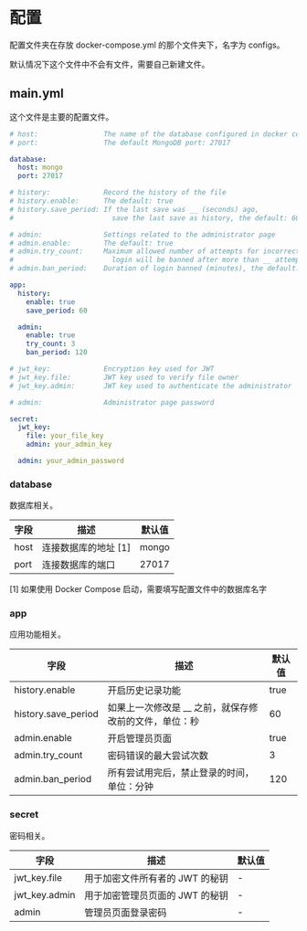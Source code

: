 # 配置

配置文件夹在存放 docker-compose.yml 的那个文件夹下，名字为 configs。

默认情况下这个文件中不会有文件，需要自己新建文件。

## main.yml

这个文件是主要的配置文件。

```yml
# host:                The name of the database configured in docker compose, the default: mongo
# port:                The default MongoDB port: 27017

database:
  host: mongo
  port: 27017

# history:             Record the history of the file
# history.enable:      The default: true
# history.save_period: If the last save was __ (seconds) ago,
#                        save the last save as history, the default: 60

# admin:               Settings related to the administrator page
# admin.enable:        The default: true
# admin.try_count:     Maximum allowed number of attempts for incorrect password,
#                        login will be banned after more than __ attempt(s), the default: 3
# admin.ban_period:    Duration of login banned (minutes), the default: 120

app:
  history:
    enable: true
    save_period: 60

  admin:
    enable: true
    try_count: 3
    ban_period: 120

# jwt_key:             Encryption key used for JWT
# jwt_key.file:        JWT key used to verify file owner
# jwt_key.admin:       JWT key used to authenticate the administrator

# admin:               Administrator page password

secret:
  jwt_key:
    file: your_file_key
    admin: your_admin_key

  admin: your_admin_password
```

### database

数据库相关。

| 字段 | 描述                 | 默认值 |
| ---- | -------------------- | ------ |
| host | 连接数据库的地址 [1] | mongo  |
| port | 连接数据库的端口     | 27017  |

[1] 如果使用 Docker Compose 启动，需要填写配置文件中的数据库名字

### app

应用功能相关。

| 字段                | 描述                                                   | 默认值 |
| ------------------- | ------------------------------------------------------ | ------ |
| history.enable      | 开启历史记录功能                                       | true   |
| history.save_period | 如果上一次修改是 __ 之前，就保存修改前的文件，单位：秒 | 60     |
| admin.enable        | 开启管理员页面                                         | true   |
| admin.try_count     | 密码错误的最大尝试次数                                 | 3      |
| admin.ban_period    | 所有尝试用完后，禁止登录的时间，单位：分钟             | 120    |

### secret

密码相关。

| 字段          | 描述                            | 默认值 |
| ------------- | ------------------------------- | ------ |
| jwt_key.file  | 用于加密文件所有者的 JWT 的秘钥 | -      |
| jwt_key.admin | 用于加密管理员页面的 JWT 的秘钥 | -      |
| admin         | 管理员页面登录密码              | -      |

